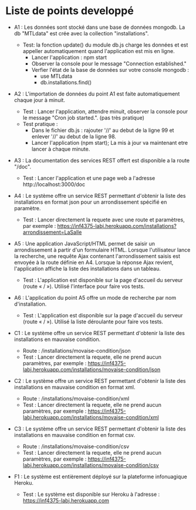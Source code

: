# Liste de points developpé

* A1 : Les données sont stocké dans une base de données mongodb. La db "MTLdata" est crée avec la collection "installations".
    * Test: la fonction update() du module db.js charge les données et est appeller automatiquement quand l'application est mis en ligne.
        * Lancer l'application : npm start
        * Observer la console pour le message "Connection established."
        * Verfier l'état de la base de données sur votre console mongodb :
            * use MTLdata
            * db.installations.find()

* A2 : L'importation de données du point A1 est faite automatiquement chaque jour à minuit.
    * Test : Lancer l'application, attendre minuit, observer la console pour le message "Cron job started.". (pas très pratique)
    * Test pratique :
        * Dans le fichier db.js : rajouter '//' au debut de la ligne 99 et enlever '//' au debut de la ligne 98.
        * Lancer l'application (npm start); La mis à jour va maintenant etre lancer à chaque minute.

* A3 : La documentation des services REST offert est disponible a la route "/doc".
    * Test : Lancer l'application et une page web a l'adresse http://localhost:3000/doc

* A4 : Le système offre un service REST permettant d'obtenir la liste des installations en format json pour un arrondissement spécifié en paramètre.
    * Test : Lancer directement la requete avec une route et paramètres, par exemple : https://inf4375-labj.herokuapp.com/installations?arrondissement=LaSalle

* A5 : Une application JavaScript/HTML permet de saisir un arrondissement à partir d'un formulaire HTML. Lorsque l'utilisateur lance la recherche, une requête Ajax contenant l'arrondissement saisis est envoyée à la route définie en A4. Lorsque la réponse Ajax revient, l'application affiche la liste des installations dans un tableau.
    * Test : L'application est disponible sur la page d'accueil du serveur (route « / »). Utilisé l'interface pour faire vos tests.

* A6 : L'application du point A5 offre un mode de recherche par nom d'installation.
    * Test : L'application est disponible sur la page d'accueil du serveur (route « / »). Utilisé la liste déroulante pour faire vos tests.

* C1 : Le système offre un service REST permettant d'obtenir la liste des installations en mauvaise condition.
    * Route : /installations/movaise-condition/json
    * Test :  Lancer directement la requete, elle ne prend aucun paramètres, par exemple : https://inf4375-labj.herokuapp.com/installations/movaise-condition/json

* C2 : Le système offre un service REST permettant d'obtenir la liste des installations en mauvaise condition en format xml.
    * Route : /installations/movaise-condition/xml
    * Test :  Lancer directement la requete, elle ne prend aucun paramètres, par exemple : https://inf4375-labj.herokuapp.com/installations/movaise-condition/xml

* C3 : Le système offre un service REST permettant d'obtenir la liste des installations en mauvaise condition en format csv.
    * Route : /installations/movaise-condition/csv
    * Test :  Lancer directement la requete, elle ne prend aucun paramètres, par exemple : https://inf4375-labj.herokuapp.com/installations/movaise-condition/csv

* F1 : Le système est entièrement déployé sur la plateforme infonuagique Heroku.
    * Test : Le système est disponible sur Heroku à l'adresse : https://inf4375-labj.herokuapp.com
